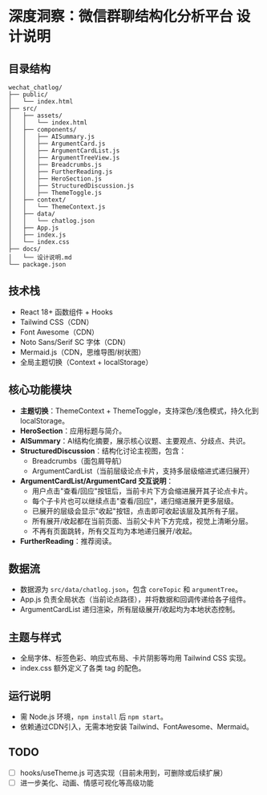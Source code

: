 # 深度洞察：微信群聊结构化分析平台 设计说明

## 目录结构

```
wechat_chatlog/
├── public/
│   └── index.html
├── src/
│   ├── assets/
│   │   └── index.html
│   ├── components/
│   │   ├── AISummary.js
│   │   ├── ArgumentCard.js
│   │   ├── ArgumentCardList.js
│   │   ├── ArgumentTreeView.js
│   │   ├── Breadcrumbs.js
│   │   ├── FurtherReading.js
│   │   ├── HeroSection.js
│   │   ├── StructuredDiscussion.js
│   │   ├── ThemeToggle.js
│   ├── context/
│   │   └── ThemeContext.js
│   ├── data/
│   │   └── chatlog.json
│   ├── App.js
│   ├── index.js
│   └── index.css
├── docs/
│   └── 设计说明.md
└── package.json
```

## 技术栈
- React 18+ 函数组件 + Hooks
- Tailwind CSS（CDN）
- Font Awesome（CDN）
- Noto Sans/Serif SC 字体（CDN）
- Mermaid.js（CDN，思维导图/树状图）
- 全局主题切换（Context + localStorage）

## 核心功能模块
- **主题切换**：ThemeContext + ThemeToggle，支持深色/浅色模式，持久化到localStorage。
- **HeroSection**：应用标题与简介。
- **AISummary**：AI结构化摘要，展示核心议题、主要观点、分歧点、共识。
- **StructuredDiscussion**：结构化讨论主视图，包含：
  - Breadcrumbs（面包屑导航）
  - ArgumentCardList（当前层级论点卡片，支持多层级缩进式递归展开）
- **ArgumentCardList/ArgumentCard 交互说明**：
  - 用户点击"查看/回应"按钮后，当前卡片下方会缩进展开其子论点卡片。
  - 每个子卡片也可以继续点击"查看/回应"，递归缩进展开更多层级。
  - 已展开的层级会显示"收起"按钮，点击即可收起该层及其所有子层。
  - 所有展开/收起都在当前页面、当前父卡片下方完成，视觉上清晰分层。
  - 不再有页面跳转，所有交互均为本地递归展开/收起。
- **FurtherReading**：推荐阅读。

## 数据流
- 数据源为 `src/data/chatlog.json`，包含 `coreTopic` 和 `argumentTree`。
- App.js 负责全局状态（当前论点路径），并将数据和回调传递给各子组件。
- ArgumentCardList 递归渲染，所有层级展开/收起均为本地状态控制。

## 主题与样式
- 全局字体、标签色彩、响应式布局、卡片阴影等均用 Tailwind CSS 实现。
- index.css 额外定义了各类 tag 的配色。

## 运行说明
- 需 Node.js 环境，`npm install` 后 `npm start`。
- 依赖通过CDN引入，无需本地安装 Tailwind、FontAwesome、Mermaid。

## TODO
- [ ] hooks/useTheme.js 可选实现（目前未用到，可删除或后续扩展）
- [ ] 进一步美化、动画、情感可视化等高级功能 